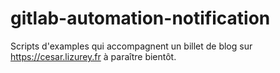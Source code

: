# gitlab-automation-notification

Scripts d'examples qui accompagnent un billet de blog sur <https://cesar.lizurey.fr> à paraître bientôt.
